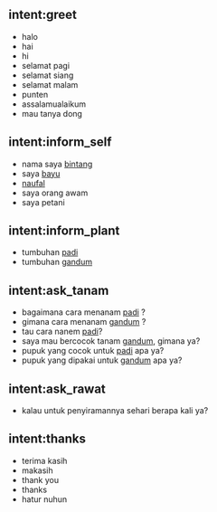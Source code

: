 ## intent:greet
- halo
- hai
- hi
- selamat pagi
- selamat siang
- selamat malam
- punten
- assalamualaikum
- mau tanya dong

## intent:inform_self
- nama saya [bintang](person)
- saya [bayu](person)
- [naufal](person)
-  saya orang awam
- saya petani

## intent:inform_plant
- tumbuhan [padi](plant)
- tumbuhan [gandum](plant)

## intent:ask_tanam
- bagaimana cara menanam [padi](plant) ?
- gimana cara menanam [gandum](plant) ?
- tau cara nanem [padi](plant)?
- saya mau bercocok tanam [gandum](plant), gimana ya?
- pupuk yang cocok untuk [padi](plant) apa ya?
- pupuk yang dipakai untuk [gandum](plant) apa ya?

## intent:ask_rawat
- kalau untuk penyiramannya sehari berapa kali ya?

## intent:thanks
- terima kasih
- makasih
- thank you
- thanks
- hatur nuhun